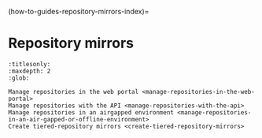 (how-to-guides-repository-mirrors-index)=
# Repository mirrors

```{toctree}
:titlesonly:
:maxdepth: 2
:glob:

Manage repositories in the web portal <manage-repositories-in-the-web-portal>
Manage repositories with the API <manage-repositories-with-the-api>
Manage repositories in an airgapped environment <manage-repositories-in-an-air-gapped-or-offline-environment>
Create tiered-repository mirrors <create-tiered-repository-mirrors>